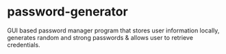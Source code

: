 # password-generator
GUI based password manager program that stores user information locally, generates random and strong passwords &amp; allows user to retrieve credentials.  
